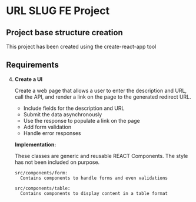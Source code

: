 # URL SLUG FE Project

## Project base structure creation

This project has been created using the create-react-app tool

## Requirements

4. **Create a UI**

   Create a web page that allows a user to enter the description and URL, call the API, and render a link on the page to the generated redirect URL.

   - Include fields for the description and URL
   - Submit the data asynchronously
   - Use the response to populate a link on the page
   - Add form validation
   - Handle error responses

   **Implementation:**

   These classes are generic and reusable REACT Components. The style has not been included on purpose.

   ```
   src/components/form:
     Contains components to handle forms and even validations
   
   src/components/table:
     Contains components to display content in a table format
   ```